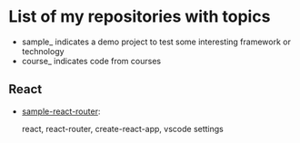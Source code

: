 # List of my repositories with topics

* sample_ indicates a demo project to test some interesting framework or technology
* course_ indicates code from courses

## React

* [sample-react-router](https://github.com/hthunberg/sample-react-router):

  react, react-router, create-react-app, vscode settings

